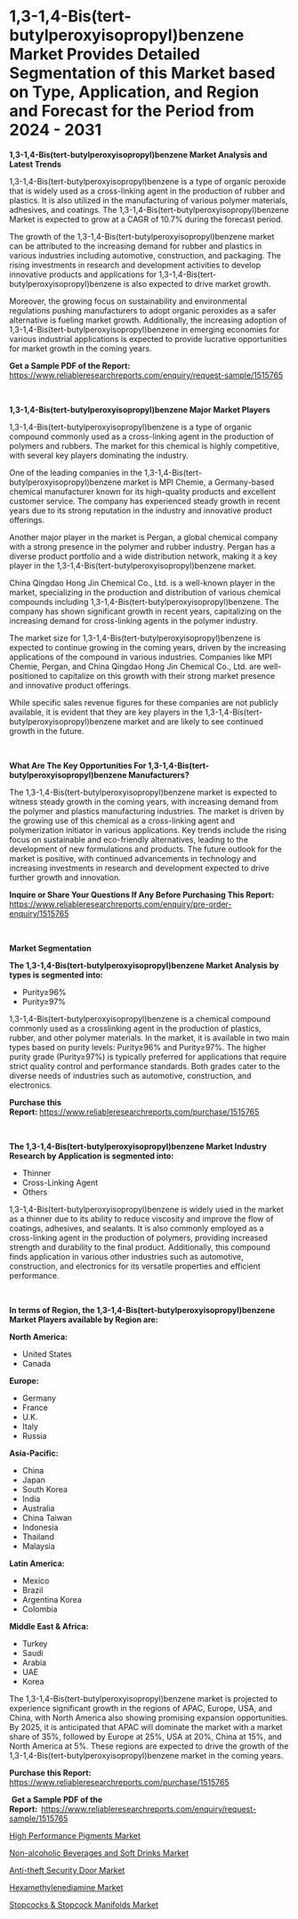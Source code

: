 <p><h1>1,3-1,4-Bis(tert-butylperoxyisopropyl)benzene Market Provides Detailed Segmentation of this Market based on Type, Application, and Region and Forecast for the Period from 2024 - 2031</h1></p><p><strong>1,3-1,4-Bis(tert-butylperoxyisopropyl)benzene Market Analysis and Latest Trends</strong></p>
<p><p>1,3-1,4-Bis(tert-butylperoxyisopropyl)benzene is a type of organic peroxide that is widely used as a cross-linking agent in the production of rubber and plastics. It is also utilized in the manufacturing of various polymer materials, adhesives, and coatings. The 1,3-1,4-Bis(tert-butylperoxyisopropyl)benzene Market is expected to grow at a CAGR of 10.7% during the forecast period.</p><p>The growth of the 1,3-1,4-Bis(tert-butylperoxyisopropyl)benzene market can be attributed to the increasing demand for rubber and plastics in various industries including automotive, construction, and packaging. The rising investments in research and development activities to develop innovative products and applications for 1,3-1,4-Bis(tert-butylperoxyisopropyl)benzene is also expected to drive market growth.</p><p>Moreover, the growing focus on sustainability and environmental regulations pushing manufacturers to adopt organic peroxides as a safer alternative is fueling market growth. Additionally, the increasing adoption of 1,3-1,4-Bis(tert-butylperoxyisopropyl)benzene in emerging economies for various industrial applications is expected to provide lucrative opportunities for market growth in the coming years.</p></p>
<p><strong>Get a Sample PDF of the Report:&nbsp;</strong> <a href="https://www.reliableresearchreports.com/enquiry/request-sample/1515765">https://www.reliableresearchreports.com/enquiry/request-sample/1515765</a></p>
<p>&nbsp;</p>
<p><strong>1,3-1,4-Bis(tert-butylperoxyisopropyl)benzene Major Market Players</strong></p>
<p><p>1,3-1,4-Bis(tert-butylperoxyisopropyl)benzene is a type of organic compound commonly used as a cross-linking agent in the production of polymers and rubbers. The market for this chemical is highly competitive, with several key players dominating the industry.</p><p>One of the leading companies in the 1,3-1,4-Bis(tert-butylperoxyisopropyl)benzene market is MPI Chemie, a Germany-based chemical manufacturer known for its high-quality products and excellent customer service. The company has experienced steady growth in recent years due to its strong reputation in the industry and innovative product offerings.</p><p>Another major player in the market is Pergan, a global chemical company with a strong presence in the polymer and rubber industry. Pergan has a diverse product portfolio and a wide distribution network, making it a key player in the 1,3-1,4-Bis(tert-butylperoxyisopropyl)benzene market.</p><p>China Qingdao Hong Jin Chemical Co., Ltd. is a well-known player in the market, specializing in the production and distribution of various chemical compounds including 1,3-1,4-Bis(tert-butylperoxyisopropyl)benzene. The company has shown significant growth in recent years, capitalizing on the increasing demand for cross-linking agents in the polymer industry.</p><p>The market size for 1,3-1,4-Bis(tert-butylperoxyisopropyl)benzene is expected to continue growing in the coming years, driven by the increasing applications of the compound in various industries. Companies like MPI Chemie, Pergan, and China Qingdao Hong Jin Chemical Co., Ltd. are well-positioned to capitalize on this growth with their strong market presence and innovative product offerings.</p><p>While specific sales revenue figures for these companies are not publicly available, it is evident that they are key players in the 1,3-1,4-Bis(tert-butylperoxyisopropyl)benzene market and are likely to see continued growth in the future.</p></p>
<p>&nbsp;</p>
<p><strong>What Are The Key Opportunities For 1,3-1,4-Bis(tert-butylperoxyisopropyl)benzene Manufacturers?</strong></p>
<p><p>The 1,3-1,4-Bis(tert-butylperoxyisopropyl)benzene market is expected to witness steady growth in the coming years, with increasing demand from the polymer and plastics manufacturing industries. The market is driven by the growing use of this chemical as a cross-linking agent and polymerization initiator in various applications. Key trends include the rising focus on sustainable and eco-friendly alternatives, leading to the development of new formulations and products. The future outlook for the market is positive, with continued advancements in technology and increasing investments in research and development expected to drive further growth and innovation.</p></p>
<p><strong>Inquire or Share Your Questions If Any Before Purchasing This Report:</strong> <a href="https://www.reliableresearchreports.com/enquiry/pre-order-enquiry/1515765">https://www.reliableresearchreports.com/enquiry/pre-order-enquiry/1515765</a></p>
<p>&nbsp;</p>
<p><strong>Market Segmentation</strong></p>
<p><strong>The 1,3-1,4-Bis(tert-butylperoxyisopropyl)benzene Market Analysis by types is segmented into:</strong></p>
<p><ul><li>Purity≥96%</li><li>Purity≥97%</li></ul></p>
<p><p>1,3-1,4-Bis(tert-butylperoxyisopropyl)benzene is a chemical compound commonly used as a crosslinking agent in the production of plastics, rubber, and other polymer materials. In the market, it is available in two main types based on purity levels: Purity≥96% and Purity≥97%. The higher purity grade (Purity≥97%) is typically preferred for applications that require strict quality control and performance standards. Both grades cater to the diverse needs of industries such as automotive, construction, and electronics.</p></p>
<p><strong>Purchase this Report:&nbsp;</strong><a href="https://www.reliableresearchreports.com/purchase/1515765">https://www.reliableresearchreports.com/purchase/1515765</a></p>
<p>&nbsp;</p>
<p><strong>The 1,3-1,4-Bis(tert-butylperoxyisopropyl)benzene Market Industry Research by Application is segmented into:</strong></p>
<p><ul><li>Thinner</li><li>Cross-Linking Agent</li><li>Others</li></ul></p>
<p><p>1,3-1,4-Bis(tert-butylperoxyisopropyl)benzene is widely used in the market as a thinner due to its ability to reduce viscosity and improve the flow of coatings, adhesives, and sealants. It is also commonly employed as a cross-linking agent in the production of polymers, providing increased strength and durability to the final product. Additionally, this compound finds application in various other industries such as automotive, construction, and electronics for its versatile properties and efficient performance.</p></p>
<p>&nbsp;</p>
<p><strong>In terms of Region, the 1,3-1,4-Bis(tert-butylperoxyisopropyl)benzene Market Players available by Region are:</strong></p>
<p>
    <p> <strong> North America: </strong>
        <ul>
            <li>United States</li>
            <li>Canada</li>
        </ul>
        </p> 
    <p> <strong> Europe: </strong>
        <ul>
            <li>Germany</li>
            <li>France</li>
            <li>U.K.</li>
            <li>Italy</li>
            <li>Russia</li>
        </ul>
        </p> 
    <p> <strong> Asia-Pacific: </strong>
        <ul>
            <li>China</li>
            <li>Japan</li>
            <li>South Korea</li>
            <li>India</li>
            <li>Australia</li>
            <li>China Taiwan</li>
            <li>Indonesia</li>
            <li>Thailand</li>
            <li>Malaysia</li>
        </ul>
        </p> 
    <p> <strong> Latin America: </strong>
        <ul>
            <li>Mexico</li>
            <li>Brazil</li>
            <li>Argentina Korea</li>
            <li>Colombia</li>
        </ul>
        </p> 
    <p> <strong> Middle East & Africa: </strong>
        <ul>
            <li>Turkey</li>
            <li>Saudi</li>
            <li>Arabia</li>
            <li>UAE</li>
            <li>Korea</li>
        </ul>
    </p>
    </p>
<p><p>The 1,3-1,4-Bis(tert-butylperoxyisopropyl)benzene market is projected to experience significant growth in the regions of APAC, Europe, USA, and China, with North America also showing promising expansion opportunities. By 2025, it is anticipated that APAC will dominate the market with a market share of 35%, followed by Europe at 25%, USA at 20%, China at 15%, and North America at 5%. These regions are expected to drive the growth of the 1,3-1,4-Bis(tert-butylperoxyisopropyl)benzene market in the coming years.</p></p>
<p><strong>Purchase this Report: </strong><a href="https://www.reliableresearchreports.com/purchase/1515765">https://www.reliableresearchreports.com/purchase/1515765</a></p>
<p>&nbsp;<strong>Get a Sample PDF of the Report:&nbsp;&nbsp;</strong><a href="https://www.reliableresearchreports.com/enquiry/request-sample/1515765">https://www.reliableresearchreports.com/enquiry/request-sample/1515765</a></p>
<p><strong></strong></p>
<p><p><a href="https://view.publitas.com/reportprime-1/high-performance-pigments-market-research-report-the-key-to-successful-business-strategy-forecasted-for-period-from-2024-2031/">High Performance Pigments Market</a></p><p><a href="https://shimmer-gardenia-37a.notion.site/Non-alcoholic-Beverages-and-Soft-Drinks-Market-Size-Reflecting-a-Forecast-Till-2031-Market-By-Type--de64f9f19313487ab335552651fe2c14">Non-alcoholic Beverages and Soft Drinks Market</a></p><p><a href="https://meowing-lemming-dd3.notion.site/Anti-theft-Security-Door-Market-Research-Report-The-Key-To-Successful-Business-Strategy-Forecasted--b1855f92742a4c12b220527252cf73ee">Anti-theft Security Door Market</a></p><p><a href="https://view.publitas.com/reportprime-1/hexamethylenediamine-market-a-comprehensive-report-of-its-market-share-growth-trends-2024-2031/">Hexamethylenediamine Market</a></p><p><a href="https://cute-banjo-8ca.notion.site/Stopcocks-Stopcock-Manifolds-Market-Research-Report-Forecasted-for-Period-from-2024-2031-by-Mar-9366f9c910af477bae4ceddf0e7e74f3">Stopcocks & Stopcock Manifolds Market</a></p></p>